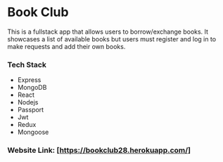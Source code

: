 # Book Club

This is a fullstack app that allows users to borrow/exchange books. It showcases a list of available books but users must register and log in to make requests and add their own books.

### Tech Stack

- Express
- MongoDB
- React
- Nodejs
- Passport
- Jwt
- Redux
- Mongoose

### Website Link: [https://bookclub28.herokuapp.com/]

